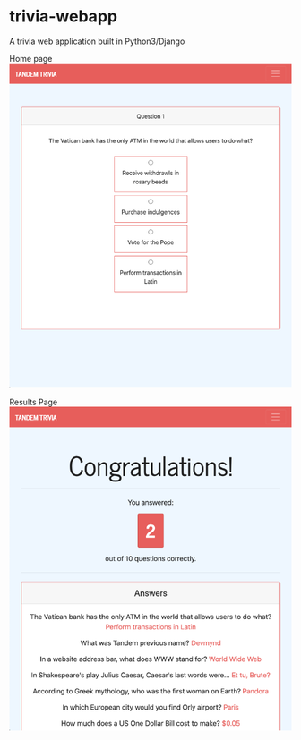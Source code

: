 # trivia-webapp
A trivia web application built in Python3/Django

Home page
![](/trivia/static/question_page.png)

Results Page
![](/trivia/static/results_page.png)
